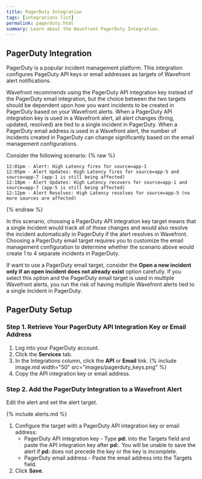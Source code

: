 ```yaml
---
title: PagerDuty Integration
tags: [integrations list]
permalink: pagerduty.html
summary: Learn about the Wavefront PagerDuty Integration.
---
```

## PagerDuty Integration

PagerDuty is a popular incident management platform. This integration configures PageDuty API keys or email addresses as targets of Wavefront alert notifications.

Wavefront recommends using the PagerDuty API integration key instead of the PagerDuty email integration, but the choice between the two targets should be dependent upon how you want incidents to be created in PagerDuty based on your Wavefront alerts. When a PagerDuty API integration key is used in a Wavefront alert, all alert changes (firing, updated, resolved) are tied to a single incident in PagerDuty. When a PagerDuty email address is used in a Wavefront alert, the number of incidents created in PagerDuty can change significantly based on the email management configurations.

Consider the following scenario:
{% raw %}
```
12:01pm - Alert: High Latency fires for source=app-1
12:05pm - Alert Updates: High Latency fires for source=app-5 and source=app-7 (app-1 is still being affected)
12:10pm - Alert Updates: High Latency recovers for source=app-1 and source=app-7 (app-5 is still being affected)
12:12pm - Alert Resolves: High Latency resolves for source=app-5 (no more sources are affected)
```
{% endraw %}

In this scenario, choosing a PagerDuty API integration key target means that a single incident would track all of those changes and would also resolve the incident automatically in PagerDuty if the alert resolves in Wavefront. Choosing a PagerDuty email target requires you to customize the email management configuration to determine whether the scenario above would create 1 to 4 separate incidents in PagerDuty.

If want to use a PagerDuty email target, consider the **Open a new incident only if an open incident does not already exist** option carefully. If you select this option and the PagerDuty email target is used in multiple Wavefront alerts, you run the risk of having multiple Wavefront alerts tied to a single incident in PagerDuty.

## PagerDuty Setup



### Step 1. Retrieve Your PagerDuty API Integration Key or Email Address

1. Log into your PagerDuty account.
1. Click the **Services** tab.
1. In the Integrations column, click the **API** or **Email** link.
{% include image.md width="50" src="images/pagerduty_keys.png" %}
1. Copy the API integration key or email address.

### Step 2. Add the PagerDuty Integration to a Wavefront Alert

Edit the alert and set the alert target.

{% include alerts.md %}
1. Configure the target with a PagerDuty API integration key or email address:
   - PagerDuty API integration key - Type **pd:** into the Targets field and paste the API integration key after **pd:**. You will be unable to save the alert if **pd:** does not precede the key or the key is incomplete.
   - PagerDuty email address - Paste the email address into the Targets field.
1. Click **Save**.